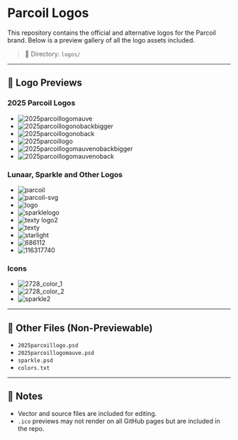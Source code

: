 # Parcoil Logos

This repository contains the official and alternative logos for the Parcoil brand. Below is a preview gallery of all the logo assets included.

> 📁 Directory: `logos/`

---

## 📸 Logo Previews

### 2025 Parcoil Logos

- ![2025parcoillogomauve](logos/2025parcoillogomauve.png)
- ![2025parcoillogonobackbigger](logos/2025parcoillogonobackbigger.png)
- ![2025parcoillogonoback](logos/2025parcoillogonoback.png)
- ![2025parcoillogo](logos/2025parcoillogo.png)
- ![2025parcoillogomauvenobackbigger](logos/2025parcoillogomauvenobackbigger.png)
- ![2025parcoillogomauvenoback](logos/2025parcoillogomauvenoback.png)

### Lunaar, Sparkle and Other Logos

- ![parcoil](logos/parcoil.png)
- ![parcoil-svg](logos/parcoil.svg)
- ![logo](logos/logo.png)
- ![sparklelogo](logos/sparklelogo.png)
- ![texty logo2](logos/texty%20logo2.png)
- ![texty](logos/texty.png)
- ![starlight](logos/starlight.png)
- ![686112](logos/686112.png)
- ![116317740](logos/116317740.png)

### Icons

- ![2728_color_1](<logos/2728_color%20(1).ico>)
- ![2728_color_2](<logos/2728_color%20(2).ico>)
- ![sparkle2](logos/sparkle2.ico)

---

## 🎨 Other Files (Non-Previewable)

- `2025parcoillogo.psd`
- `2025parcoillogomauve.psd`
- `sparkle.psd`
- `colors.txt`

---

## 📝 Notes

- Vector and source files are included for editing.
- `.ico` previews may not render on all GitHub pages but are included in the repo.
